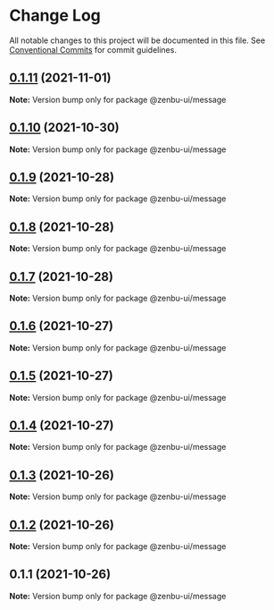 # Change Log

All notable changes to this project will be documented in this file.
See [Conventional Commits](https://conventionalcommits.org) for commit guidelines.

## [0.1.11](https://github.com/KodepandaID/zenbu-ui/compare/@zenbu-ui/message@0.1.10...@zenbu-ui/message@0.1.11) (2021-11-01)

**Note:** Version bump only for package @zenbu-ui/message





## [0.1.10](https://github.com/KodepandaID/zenbu-ui/compare/@zenbu-ui/message@0.1.9...@zenbu-ui/message@0.1.10) (2021-10-30)

**Note:** Version bump only for package @zenbu-ui/message





## [0.1.9](https://github.com/KodepandaID/zenbu-ui/compare/@zenbu-ui/message@0.1.8...@zenbu-ui/message@0.1.9) (2021-10-28)

**Note:** Version bump only for package @zenbu-ui/message





## [0.1.8](https://github.com/KodepandaID/zenbu-ui/compare/@zenbu-ui/message@0.1.7...@zenbu-ui/message@0.1.8) (2021-10-28)

**Note:** Version bump only for package @zenbu-ui/message





## [0.1.7](https://github.com/KodepandaID/zenbu-ui/compare/@zenbu-ui/message@0.1.6...@zenbu-ui/message@0.1.7) (2021-10-28)

**Note:** Version bump only for package @zenbu-ui/message





## [0.1.6](https://github.com/KodepandaID/zenbu-ui/compare/@zenbu-ui/message@0.1.5...@zenbu-ui/message@0.1.6) (2021-10-27)

**Note:** Version bump only for package @zenbu-ui/message





## [0.1.5](https://github.com/KodepandaID/zenbu-ui/compare/@zenbu-ui/message@0.1.4...@zenbu-ui/message@0.1.5) (2021-10-27)

**Note:** Version bump only for package @zenbu-ui/message





## [0.1.4](https://github.com/KodepandaID/zenbu-ui/compare/@zenbu-ui/message@0.1.3...@zenbu-ui/message@0.1.4) (2021-10-27)

**Note:** Version bump only for package @zenbu-ui/message





## [0.1.3](https://github.com/KodepandaID/zenbu-ui/compare/@zenbu-ui/message@0.1.2...@zenbu-ui/message@0.1.3) (2021-10-26)

**Note:** Version bump only for package @zenbu-ui/message





## [0.1.2](https://github.com/KodepandaID/zenbu-ui/compare/@zenbu-ui/message@0.1.1...@zenbu-ui/message@0.1.2) (2021-10-26)

**Note:** Version bump only for package @zenbu-ui/message





## 0.1.1 (2021-10-26)

**Note:** Version bump only for package @zenbu-ui/message
